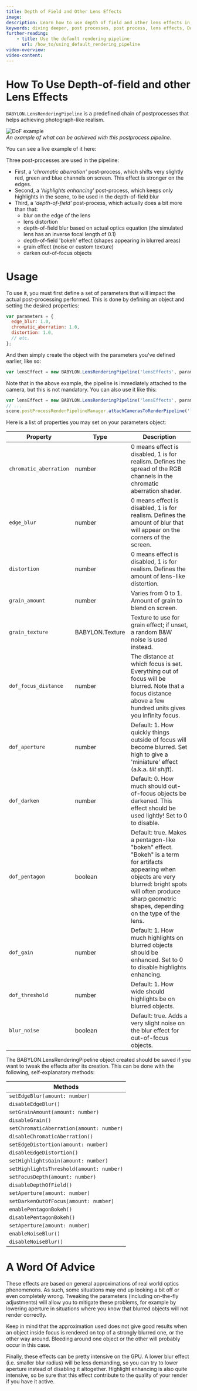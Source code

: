 ```yaml
---
title: Depth of Field and Other Lens Effects
image: 
description: Learn how to use depth of field and other lens effects in Babylon.js.
keywords: diving deeper, post processes, post process, lens effects, DoF
further-reading:
    - title: Use the default rendering pipeline
      url: /how_to/using_default_rendering_pipeline
video-overview:
video-content:
---
```


# How To Use Depth-of-field and other Lens Effects

`BABYLON.LensRenderingPipeline` is a predefined chain of postprocesses that helps achieving photograph-like realism.

![DoF example](/img/how_to/depth-of-field/example01.jpg)  
_An example of what can be achieved with this postprocess pipeline._

You can see a live example of it here:

<Playground id="#DX6AV#4" title="Depth of Field Example" description="Simple example showcasing depth of field." image=""/>

Three post-processes are used in the pipeline:

- First, a _'chromatic aberration'_ post-process, which shifts very slightly red, green and blue channels on screen. This effect is stronger on the edges. 
- Second, a _'highlights enhancing'_ post-process, which keeps only highlights in the scene, to be used in the depth-of-field blur
- Third, a _'depth-of-field'_ post-process, which actually does a bit more than that: 
  - blur on the edge of the lens 
  - lens distortion 
  - depth-of-field blur based on actual optics equation (the simulated lens has an inverse focal length of 0.1) 
  - depth-of-field 'bokeh' effect (shapes appearing in blurred areas) 
  - grain effect (noise or custom texture) 
  - darken out-of-focus objects 

# Usage ##

To use it, you must first define a set of parameters that will impact the actual post-processing performed. This is done by defining an object and setting the desired properties:
```javascript
var parameters = {
  edge_blur: 1.0,
  chromatic_aberration: 1.0,
  distortion: 1.0,
  // etc.
};
```

And then simply create the object with the parameters you've defined earlier, like so:
```javascript
var lensEffect = new BABYLON.LensRenderingPipeline('lensEffects', parameters, scene, 1.0, camera);
```
Note that in the above example, the pipeline is immediately attached to the camera, but this is not mandatory. You can also use it like this:
```javascript
var lensEffect = new BABYLON.LensRenderingPipeline('lensEffects', parameters, scene, 1.0);
// ...
scene.postProcessRenderPipelineManager.attachCamerasToRenderPipeline('lensEffects', camera);
```

Here is a list of properties you may set on your parameters object:

| Property | Type | Description |
|--------|--------|--------|
|`chromatic_aberration`|number|0 means effect is disabled, 1 is for realism. Defines the spread of the RGB channels in the chromatic aberration shader.|
|`edge_blur`|number|0 means effect is disabled, 1 is for realism. Defines the amount of blur that will appear on the corners of the screen.|
|`distortion`|number|0 means effect is disabled, 1 is for realism. Defines the amount of lens-like distortion.|
|`grain_amount`|number|Varies from 0 to 1. Amount of grain to blend on screen.|
|`grain_texture`|BABYLON.Texture|Texture to use for grain effect; if unset, a random B&W noise is used instead.|
|`dof_focus_distance`|number|The distance at which focus is set. Everything out of focus will be blurred. Note that a focus distance above a few hundred units gives you infinity focus.|
|`dof_aperture`|number|Default: 1. How quickly things outside of focus will become blurred. Set high to give a 'miniature' effect (a.k.a. _tilt shift_).|
|`dof_darken`|number|Default: 0. How much should out-of-focus objects be darkened. This effect should be used lightly! Set to 0 to disable.|
|`dof_pentagon`|boolean|Default: true. Makes a pentagon-like "bokeh" effect. "Bokeh" is a term for artifacts appearing when objects are very blurred: bright spots will often produce sharp geometric shapes, depending on the type of the lens.|
|`dof_gain`|number|Default: 1. How much highlights on blurred objects should be enhanced. Set to 0 to disable highlights enhancing.|
|`dof_threshold`|number|Default: 1. How wide should highlights be on blurred objects.|
|`blur_noise`|boolean|Default: true. Adds a very slight noise on the blur effect for out-of-focus objects.|

The BABYLON.LensRenderingPipeline object created should be saved if you want to tweak the effects after its creation. This can be done with the following, self-explanatory methods:

| Methods |
|--------|
|`setEdgeBlur(amount: number)`|
|`disableEdgeBlur()`|
|`setGrainAmount(amount: number)`|
|`disableGrain()`|
|`setChromaticAberration(amount: number)`|
|`disableChromaticAberration()`|
|`setEdgeDistortion(amount: number)`|
|`disableEdgeDistortion()`|
|`setHighlightsGain(amount: number)`|
|`setHighlightsThreshold(amount: number)`|
|`setFocusDepth(amount: number)`|
|`disableDepthOfField()`|
|`setAperture(amount: number)`|
|`setDarkenOutOfFocus(amount: number)`|
|`enablePentagonBokeh()`|
|`disablePentagonBokeh()`|
|`setAperture(amount: number)`|
|`enableNoiseBlur()`|
|`disableNoiseBlur()`|


# A Word Of Advice ##

These effects are based on general approximations of real world optics phenomenons. As such, some situations may end up looking a bit off or even completely wrong. Tweaking the parameters (including on-the-fly adjustments) will allow you to mitigate these problems, for example by lowering aperture in situations where you know that blurred objects will not render correctly.

Keep in mind that the approximation used does not give good results when an object inside focus is rendered on top of a strongly blurred one, or the other way around. Bleeding around one object or the other will probably occur in this case.

Finally, these effects can be pretty intensive on the GPU. A lower blur effect (i.e. smaller blur radius) will be less demanding, so you can try to lower aperture instead of disabling it altogether. Highlight enhancing is also quite intensive, so be sure that this effect contribute to the quality of your render if you have it active.
